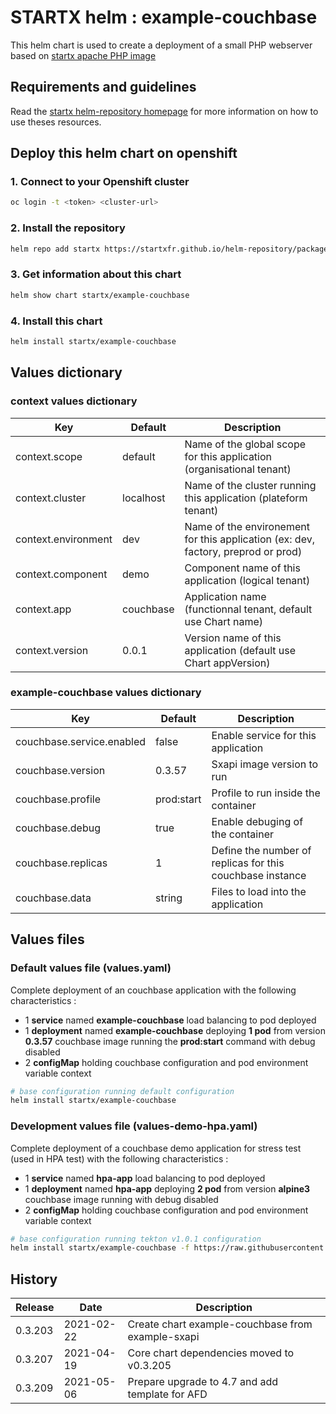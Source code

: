 # STARTX helm : example-couchbase

This helm chart is used to create a deployment of a small PHP webserver based on [startx apache PHP image](https://quay.io/startx/couchbase)

## Requirements and guidelines

Read the [startx helm-repository homepage](https://startxfr.github.io/helm-repository) for
more information on how to use theses resources.

## Deploy this helm chart on openshift

### 1. Connect to your Openshift cluster

```bash
oc login -t <token> <cluster-url>
```

### 2. Install the repository

```bash
helm repo add startx https://startxfr.github.io/helm-repository/packages/
```

### 3. Get information about this chart

```bash
helm show chart startx/example-couchbase
```

### 4. Install this chart

```bash
helm install startx/example-couchbase
```

## Values dictionary

### context values dictionary

| Key                 | Default   | Description
| ------------------- | --------- | -----------------------------------------------------
| context.scope       | default   | Name of the global scope for this application (organisational tenant)
| context.cluster     | localhost | Name of the cluster running this application (plateform tenant)
| context.environment | dev       | Name of the environement for this application (ex: dev, factory, preprod or prod)
| context.component   | demo      | Component name of this application (logical tenant)
| context.app         | couchbase     | Application name (functionnal tenant, default use Chart name)
| context.version     | 0.0.1     | Version name of this application (default use Chart appVersion)

### example-couchbase values dictionary

| Key                   | Default    | Description
| --------------------- | ---------- | -----------------------------------------------------
| couchbase.service.enabled | false      | Enable service for this application
| couchbase.version         | 0.3.57     | Sxapi image version to run
| couchbase.profile         | prod:start | Profile to run inside the container
| couchbase.debug           | true       | Enable debuging of the container
| couchbase.replicas        | 1          | Define the number of replicas for this couchbase instance
| couchbase.data            | string     | Files to load into the application

## Values files

### Default values file (values.yaml)

Complete deployment of an couchbase application with the following characteristics :

- 1 **service** named **example-couchbase** load balancing to pod deployed
- 1 **deployment** named **example-couchbase** deploying **1 pod** from version **0.3.57** couchbase image running the **prod:start** command with debug disabled
- 2 **configMap** holding couchbase configuration and pod environment variable context

```bash
# base configuration running default configuration
helm install startx/example-couchbase
```

### Development values file (values-demo-hpa.yaml)

Complete deployment of a couchbase demo application for stress test (used in HPA test) with the following characteristics :

- 1 **service** named **hpa-app** load balancing to pod deployed
- 1 **deployment** named **hpa-app** deploying **2 pod** from version **alpine3** couchbase image running with debug disabled
- 2 **configMap** holding couchbase configuration and pod environment variable context

```bash
# base configuration running tekton v1.0.1 configuration
helm install startx/example-couchbase -f https://raw.githubusercontent.com/startxfr/helm-repository/master/charts/example-couchbase/values-demo-hpa.yaml
```

## History

| Release | Date       | Description
| ------- | ---------- | -----------------------------------------------------
| 0.3.203  | 2021-02-22 | Create chart example-couchbase from example-sxapi
| 0.3.207 | 2021-04-19 | Core chart dependencies moved to v0.3.205
| 0.3.209 | 2021-05-06 | Prepare upgrade to 4.7 and add template for AFD

